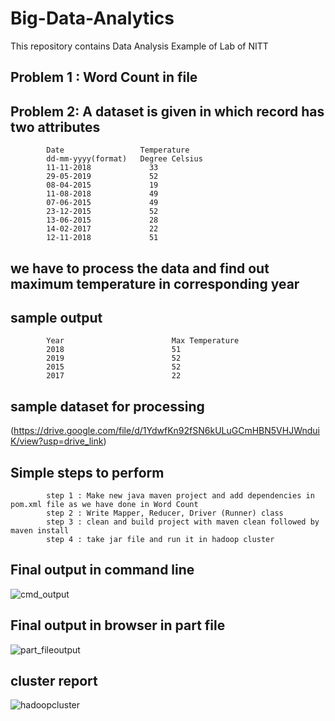 # Big-Data-Analytics
This repository contains Data Analysis Example of Lab of NITT
## Problem 1 : Word Count in file
## Problem 2: A dataset is given in which record has two attributes
            Date                 Temperature 
            dd-mm-yyyy(format)   Degree Celsius
            11-11-2018             33
            29-05-2019             52
            08-04-2015             19
            11-08-2018             49
            07-06-2015             49
            23-12-2015             52
            13-06-2015             28
            14-02-2017             22
            12-11-2018             51
## we have to process the data and find out maximum temperature in corresponding year
## sample output
            Year                        Max Temperature
            2018                        51
            2019                        52
            2015                        52
            2017                        22
## sample dataset for processing
 (https://drive.google.com/file/d/1YdwfKn92fSN6kULuGCmHBN5VHJWnduiK/view?usp=drive_link)
## Simple steps to perform
            step 1 : Make new java maven project and add dependencies in pom.xml file as we have done in Word Count
            step 2 : Write Mapper, Reducer, Driver (Runner) class
            step 3 : clean and build project with maven clean followed by maven install
            step 4 : take jar file and run it in hadoop cluster
## Final output in command line
![cmd_output](https://github.com/diwakarrana464/Big-Data-Analytics/assets/37569837/eb9f8af6-c9a0-4132-a4b0-9738b25a92ec)
## Final output in browser in part file
![part_fileoutput](https://github.com/diwakarrana464/Big-Data-Analytics/assets/37569837/50a28f78-0d42-40df-94b1-c1a08afe3daa)
## cluster report
![hadoopcluster](https://github.com/diwakarrana464/Big-Data-Analytics/assets/37569837/f487c45e-1ca8-4440-aa7a-b8365744f900)


